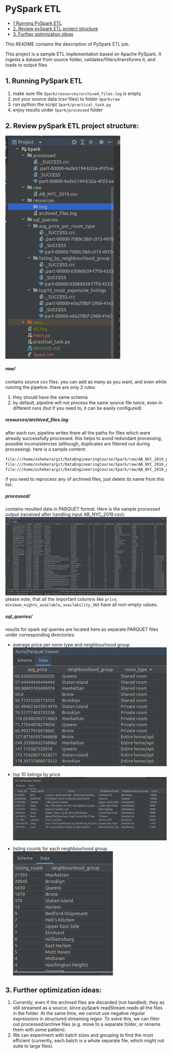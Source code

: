 # PySpark ETL

- [1 Running PySpark ETL](#1-running-pyspark-etl)
- [2. Review pySpark ETL project structure](#2-review-pyspark-etl-project-structure)
- [3. Further optimization ideas](#3-further-optimization-ideas)

This README contains the description of PySpark ETL job.

This project is a sample ETL implementation based on Apache PySpark.
It ingests a dataset from source folder, validates/filters/transforms it,
and loads to output files


## 1. Running PySpark ETL
1. make sure file ```Spark/resources/archived_files.log``` is empty 
2. put your source data (csv files) to folder ```Spark/raw```
3. run python the script ```Spark/practical_task.py```
4. enjoy results under ```Spark/processed``` folder


## 2. Review pySpark ETL project structure:
![Alt text](resources/img/project_structure.png)

##### raw/

contains source csv files. you can add as many as you want, and even while running the pipeline.
there are only 2 rules:
1. they should have the same schema
2. by default, pipeline will not process the same source file twice, even in different runs (but if you need to, it can be easily configured)

##### resources/archived_files.log

after each run, pipeline writes there all the paths for files which were already successfully processed.
this helps to avoid redundant processing, possible inconsistencies (although, duplicates are filtered out during processing).
here is a sample content:

```
file:///home/oshekera/git/DataEngineeringCourse/Spark/raw/AB_NYC_2019_part1.csv
file:///home/oshekera/git/DataEngineeringCourse/Spark/raw/AB_NYC_2019_part2.csv
file:///home/oshekera/git/DataEngineeringCourse/Spark/raw/AB_NYC_2019_part3.csv

```
if you need to reprocess any of archived files, just delete its name from this list.


##### processed/
contains resulted data in PARQUET format.
Here is the sample processed output (received after handling input AB_NYC_2019.csv):
![Alt text](resources/img/output_parquet.png)
please note, that all the important columns like ```price```, ```minimum_nights_available```, ```availability_365``` have all non-empty values.


##### sql_queries/
results for spark sql queries are located here as separate PARQUET files under corresponding directories:
- average price per room type and neighbourhood group
  ![Alt text](resources/img/avg_price_per_room_type_neighbourhood_group.png)


- top 10 listings by price
  ![Alt text](resources/img/top10_by_prices.png)


- listing counts for each neighbourhood group
  ![Alt text](resources/img/counts_par_neighbourhood_group.png)




## 3. Further optimization ideas:
1. Currently, even if the archived files are discarded (not handled), they as still streamed as a source, since pySpark readStream reads all the files in the folder. At the same time, we cannot use negative regular expressions in structured streaming regex. To solve this, we can filter out processed/archive files (e.g. move to a separate folder, or rename them with some pattern).
2. We can experiment with batch sizes and grouping to find the most efficient (currently, each batch is a whole separate file, which might not suite to large files).
